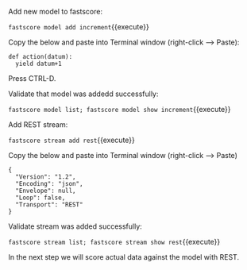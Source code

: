 Add new model to fastscore:

`fastscore model add increment`{{execute}}

Copy the below and paste into Terminal window (right-click --> Paste):

```
def action(datum):
  yield datum+1

```

Press CTRL-D.

Validate that model was addedd successfully:

`fastscore model list; fastscore model show increment`{{execute}}

Add REST stream:

`fastscore stream add rest`{{execute}}

Copy the below and paste into Terminal window (right-click --> Paste)

```
{
  "Version": "1.2",
  "Encoding": "json",
  "Envelope": null,
  "Loop": false,
  "Transport": "REST"
}

```

Validate stream was added successfully:

`fastscore stream list; fastscore stream show rest`{{execute}}

In the next step we will score actual data against the model with REST.


